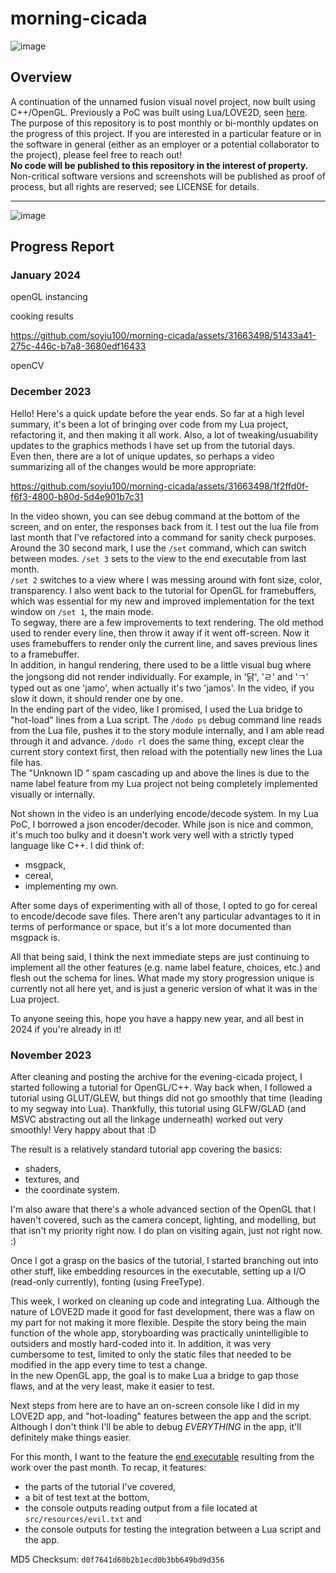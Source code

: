 # morning-cicada
![image](https://drive.google.com/uc?export=view&id=1cdWVLehoUuRAevVMhDhpSUMbow1FdYvJ)
## Overview 
A continuation of the unnamed fusion visual novel project, now built using C++/OpenGL. Previously a PoC was built using Lua/LOVE2D, seen [here](https://github.com/soyiu100/evening-cicada-engine).  
The purpose of this repository is to post monthly or bi-monthly updates on the progress of this project. If you are interested in a particular feature or in the software in general (either as an employer or a potential collaborator to the project), please feel free to reach out!    
**No code will be published to this repository in the interest of property.** Non-critical software versions and screenshots will be published as proof of process, but all rights are reserved; see LICENSE for details.   

---
![image](https://drive.google.com/uc?export=view&id=1cdWVLehoUuRAevVMhDhpSUMbow1FdYvJ)
## Progress Report
### January 2024
openGL instancing

cooking results

https://github.com/soyiu100/morning-cicada/assets/31663498/51433a41-275c-446c-b7a8-3680edf16433


openCV
### December 2023
Hello! Here's a quick update before the year ends. So far at a high level summary, it's been a lot of bringing over code from my Lua project, refactoring it, and then making it all work. Also, a lot of tweaking/usuability updates to the graphics methods I have set up from the tutorial days.  
Even then, there are a lot of unique updates, so perhaps a video summarizing all of the changes would be more appropriate:

https://github.com/soyiu100/morning-cicada/assets/31663498/1f2ffd0f-f6f3-4800-b80d-5d4e901b7c31

In the video shown, you can see debug command at the bottom of the screen, and on enter, the responses back from it. I test out the lua file from last month that I've refactored into a command for sanity check purposes.  
Around the 30 second mark, I use the `/set` command, which can switch between modes. `/set 3` sets to the view to the end executable from last month.  
`/set 2` switches to a view where I was messing around with font size, color, transparency. I also went back to the tutorial for OpenGL for framebuffers, which was essential for my new and improved implementation for the text window on `/set 1`, the main mode.  
To segway, there are a few improvements to text rendering. The old method used to render every line, then throw it away if it went off-screen. Now it uses framebuffers to render only the current line, and saves previous lines to a framebuffer.  
In addition, in hangul rendering, there used to be a little visual bug where the jongsong did not render individually. For example, in '닭', 'ㄹ' and 'ㄱ' typed out as one 'jamo',  when actually it's two 'jamos'. In the video, if you slow it down, it should render one by one.  
In the ending part of the video, like I promised, I used the Lua bridge to "hot-load" lines from a Lua script. The `/dodo ps` debug command line reads from the Lua file, pushes it to the story module internally, and I am able read through it and advance. `/dodo rl` does the same thing, except clear the current story context first, then reload with the potentially new lines the Lua file has.  
The "Unknown ID " spam cascading up and above the lines is due to the name label feature from my Lua project not being completely implemented visually or internally.  

Not shown in the video is an underlying encode/decode system. In my Lua PoC, I borrowed a json encoder/decoder. While json is nice and common, it's much too bulky and it doesn't work very well with a strictly typed language like C++. I did think of: 
- msgpack,
- cereal,
- implementing my own.

After some days of experimenting with all of those, I opted to go for cereal to encode/decode save files. There aren't any particular advantages to it in terms of performance or space, but it's a lot more documented than msgpack is.  

All that being said, I think the next immediate steps are just continuing to implement all the other features (e.g. name label feature, choices, etc.) and flesh out the schema for lines. What made my story progression unique is currently not all here yet, and is just a generic version of what it was in the Lua project.  

To anyone seeing this, hope you have a happy new year, and all best in 2024 if you're already in it!

### November 2023
After cleaning and posting the archive for the evening-cicada project, I started following a tutorial for OpenGL/C++. Way back when, I followed a tutorial using GLUT/GLEW, but things did not go smoothly that time (leading to my segway into Lua). Thankfully, this tutorial using GLFW/GLAD (and MSVC abstracting out all the linkage underneath) worked out very smoothly! Very happy about that :D     

The result is a relatively standard tutorial app covering the basics: 
- shaders,
- textures, and
- the coordinate system.

I'm also aware that there's a whole advanced section of the OpenGL that I haven't covered, such as the camera concept, lighting, and modelling, but that isn't my priority right now. I do plan on visiting again, just not right now. :)  

Once I got a grasp on the basics of the tutorial, I started branching out into other stuff, like embedding resources in the executable, setting up a I/O (read-only currently), fonting (using FreeType).  

This week, I worked on cleaning up code and integrating Lua. Although the nature of LOVE2D made it good for fast development, there was a flaw on my part for not making it more flexible. Despite the story being the main function of the whole app, storyboarding was practically unintelligible to outsiders and mostly hard-coded into it. In addition, it was very cumbersome to test, limited to only the static files that needed to be modified in the app every time to test a change.  
In the new OpenGL app, the goal is to make Lua a bridge to gap those flaws, and at the very least, make it easier to test.  

Next steps from here are to have an on-screen console like I did in my LOVE2D app, and "hot-loading" features between the app and the script. Although I don't think I'll be able to debug *EVERYTHING* in the app, it'll definitely make things easier.  

For this month, I want to the feature the [end executable](https://drive.google.com/uc?export=view&id=1sAW-dk4grgnsJaoJC3mDmAiY5IiCYkh5) resulting from the work over the past month. To recap, it features:
- the parts of the tutorial I've covered,
- a bit of test text at the bottom, 
- the console outputs reading output from a file located at `src/resources/evil.txt` and
- the console outputs for testing the integration between a Lua script and the app.

MD5 Checksum: `d0f7641d60b2b1ecd0b3bb649bd9d356`  
